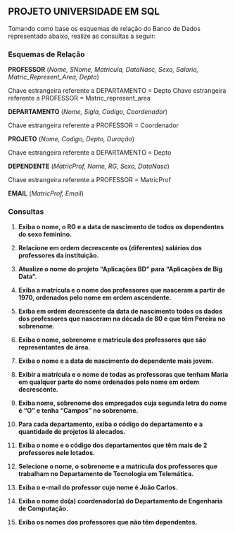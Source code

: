 ## PROJETO UNIVERSIDADE EM SQL

Tomando como base os esquemas de relação do Banco de Dados representado abaixo, realize as consultas a seguir:

### Esquemas de Relação

**PROFESSOR** (*Nome, SNome, Matricula, DataNasc, Sexo, Salario, Matric_Represent_Area, Depto*) 

Chave estrangeira referente a DEPARTAMENTO = Depto 
Chave estrangeira referente a PROFESSOR = Matric_represent_area 


**DEPARTAMENTO** (*Nome, Sigla, Codigo, Coordenador*)  

Chave estrangeira referente a PROFESSOR = Coordenador 

**PROJETO** (*Nome, Codigo, Depto, Duração*)  

Chave estrangeira referente a DEPARTAMENTO = Depto 

**DEPENDENTE** (*MatricProf, Nome, RG, Sexo, DataNasc*) 

Chave estrangeira referente a PROFESSOR = MatricProf

**EMAIL** (*MatricProf, Email*)



### Consultas

1. **Exiba o nome, o RG e a data de nascimento de todos os dependentes do sexo feminino.**

2. **Relacione em ordem decrescente os (diferentes) salários dos professores da instituição.**

3. **Atualize o nome do projeto “Aplicações BD” para “Aplicações de Big Data”.**

4. **Exiba a matrícula e o nome dos professores que nasceram a partir de 1970, ordenados pelo nome em ordem ascendente.**

5. **Exiba em ordem decrescente da data de nascimento todos os dados dos professores que nasceram na década de 80 e que têm Pereira no sobrenome.**

6. **Exiba o nome, sobrenome e matrícula dos professores que são representantes de área.**

7. **Exiba o nome e a data de nascimento do dependente mais jovem.**

8. **Exibir a matrícula e o nome de todas as professoras que tenham Maria em qualquer parte do nome ordenados pelo nome em ordem decrescente.**

9. **Exiba nome, sobrenome dos empregados cuja segunda letra do nome é “O” e tenha “Campos” no sobrenome.**

10. **Para cada departamento, exiba o código do departamento e a quantidade de projetos lá alocados.**

11. **Exiba o nome e o código dos departamentos que têm mais de 2 professores nele lotados.**

12. **Selecione o nome, o sobrenome e a matrícula dos professores que trabalham no Departamento de Tecnologia em Telemática.**

13. **Exiba o e-mail do professor cujo nome é João Carlos.**

14. **Exiba o nome do(a) coordenador(a) do Departamento de Engenharia de Computação.**

15. **Exiba os nomes dos professores que não têm dependentes.**
